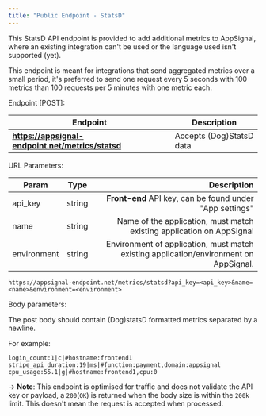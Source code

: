 ```yaml
---
title: "Public Endpoint - StatsD"
---
```


This StatsD API endpoint is provided to add additional metrics to AppSignal, where an existing integration can't be used or the language used isn't supported (yet).

This endpoint is meant for integrations that send aggregated metrics over a small period, it's preferred to send one request every 5 seconds with 100 metrics than 100 requests per 5 minutes with one metric each.

Endpoint [POST]:

| Endpoint | Description|
| ------ | ------ |
| **https://appsignal-endpoint.net/metrics/statsd** | Accepts (Dog)StatsD data |

URL Parameters:

| Param | Type | Description  |
| ------ | ------ | -----: |
| api_key | string | **Front-end** API key, can be found under "App settings" |
|  name  |  string  |   Name of the application, must match existing application on AppSignal|
|  environment  |  string |  Environment of application, must match existing application/environment on AppSignal.  |


```
https://appsignal-endpoint.net/metrics/statsd?api_key=<api_key>&name=<name>&environment=<environment>
```

Body parameters:

The post body should contain (Dog)statsD formatted metrics separated by a newline.

For example:

```
login_count:1|c|#hostname:frontend1
stripe_api_duration:19|ms|#function:payment,domain:appsignal
cpu_usage:55.1|g|#hostname:frontend1,cpu:0
```

-> **Note**: This endpoint is optimised for traffic and does not validate the API key or payload, a `200`(`OK`) is returned when the body size is within the `200k` limit. This doesn't mean the request is accepted when processed.
